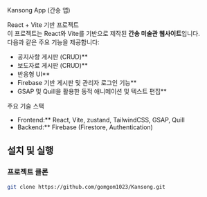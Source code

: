 Kansong App (간송 앱)

React + Vite 기반 프로젝트  
이 프로젝트는 React와 Vite를 기반으로 제작된 **간송 미술관 웹사이트**입니다.  
다음과 같은 주요 기능을 제공합니다:  

- 공지사항 게시판 (CRUD)**
- 보도자료 게시판 (CRUD)**
- 반응형 UI**
- Firebase 기반 게시판 및 관리자 로그인 기능**
- GSAP 및 Quill을 활용한 동적 애니메이션 및 텍스트 편집**

주요 기술 스택  
- Frontend:** React, Vite, zustand, TailwindCSS, GSAP, Quill  
- Backend:** Firebase (Firestore, Authentication) 

## 설치 및 실행  

### 프로젝트 클론  
```bash
git clone https://github.com/gomgom1023/Kansong.git
